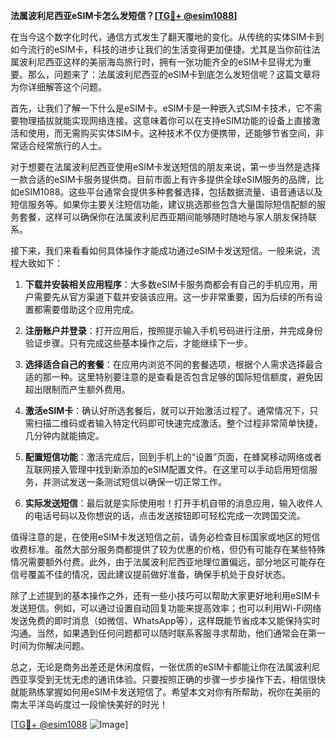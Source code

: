 **法属波利尼西亚eSIM卡怎么发短信？[[TG💪+ @esim1088](https://t.me/s/esim1088)]**

在当今这个数字化时代，通信方式发生了翻天覆地的变化。从传统的实体SIM卡到如今流行的eSIM卡，科技的进步让我们的生活变得更加便捷。尤其是当你前往法属波利尼西亚这样的美丽海岛旅行时，拥有一张功能齐全的eSIM卡显得尤为重要。那么，问题来了：法属波利尼西亚的eSIM卡到底怎么发短信呢？这篇文章将为你详细解答这个问题。

首先，让我们了解一下什么是eSIM卡。eSIM卡是一种嵌入式SIM卡技术，它不需要物理插拔就能实现网络连接。这意味着你可以在支持eSIM功能的设备上直接激活和使用，而无需购买实体SIM卡。这种技术不仅方便携带，还能够节省空间，非常适合经常旅行的人士。

对于想要在法属波利尼西亚使用eSIM卡发送短信的朋友来说，第一步当然是选择一款合适的eSIM卡服务提供商。目前市面上有许多提供全球eSIM服务的品牌，比如eSIM1088。这些平台通常会提供多种套餐选择，包括数据流量、语音通话以及短信服务等。如果你主要关注短信功能，建议挑选那些包含大量国际短信配额的服务套餐，这样可以确保你在法属波利尼西亚期间能够随时随地与家人朋友保持联系。

接下来，我们来看看如何具体操作才能成功通过eSIM卡发送短信。一般来说，流程大致如下：

1. **下载并安装相关应用程序**：大多数eSIM卡服务商都会有自己的手机应用，用户需要先从官方渠道下载并安装该应用。这一步非常重要，因为后续的所有设置都需要借助这个应用完成。

2. **注册账户并登录**：打开应用后，按照提示输入手机号码进行注册，并完成身份验证步骤。只有完成这些基本操作之后，才能继续下一步。

3. **选择适合自己的套餐**：在应用内浏览不同的套餐选项，根据个人需求选择最合适的那一种。这里特别要注意的是查看是否包含足够的国际短信额度，避免因超出限制而产生额外费用。

4. **激活eSIM卡**：确认好所选套餐后，就可以开始激活过程了。通常情况下，只需扫描二维码或者输入特定代码即可快速完成激活。整个过程非常简单快捷，几分钟内就能搞定。

5. **配置短信功能**：激活完成后，回到手机上的“设置”页面，在蜂窝移动网络或者互联网接入管理中找到新添加的eSIM配置文件。在这里可以手动启用短信服务，并测试发送一条测试短信以确保一切正常工作。

6. **实际发送短信**：最后就是实际使用啦！打开手机自带的消息应用，输入收件人的电话号码以及你想说的话，点击发送按钮即可轻松完成一次跨国交流。

值得注意的是，在使用eSIM卡发送短信之前，请务必检查目标国家或地区的短信收费标准。虽然大部分服务商都提供了较为优惠的价格，但仍有可能存在某些特殊情况需要额外付费。此外，由于法属波利尼西亚地理位置偏远，部分地区可能存在信号覆盖不佳的情况，因此建议提前做好准备，确保手机处于良好状态。

除了上述提到的基本操作之外，还有一些小技巧可以帮助大家更好地利用eSIM卡发送短信。例如，可以通过设置自动回复功能来提高效率；也可以利用Wi-Fi网络发送免费的即时消息（如微信、WhatsApp等），这样既能节省成本又能保持实时沟通。当然，如果遇到任何问题都可以随时联系客服寻求帮助，他们通常会在第一时间为你解决问题。

总之，无论是商务出差还是休闲度假，一张优质的eSIM卡都能让你在法属波利尼西亚享受到无忧无虑的通讯体验。只要按照正确的步骤一步步操作下去，相信很快就能熟练掌握如何用eSIM卡发送短信了。希望本文对你有所帮助，祝你在美丽的南太平洋岛屿度过一段愉快美好的时光！

[[TG💪+ @esim1088](https://t.me/s/esim1088) ![Image](https://i.postimg.cc/4NQfJmqS/Snipaste-2025-05-13-00-14-12.png)]